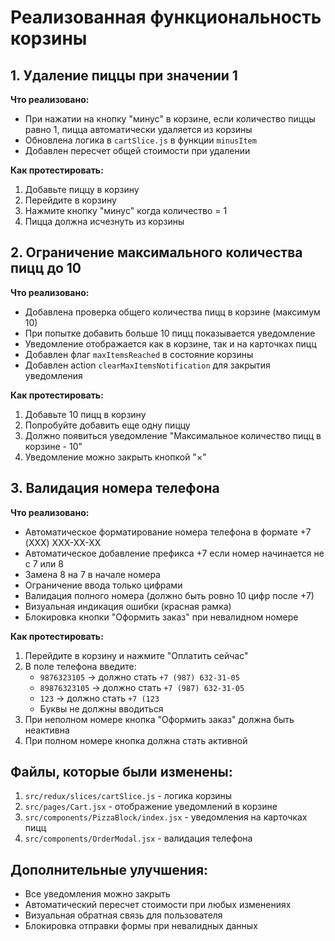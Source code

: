 # Реализованная функциональность корзины

## 1. Удаление пиццы при значении 1

**Что реализовано:**

- При нажатии на кнопку "минус" в корзине, если количество пиццы равно 1, пицца автоматически удаляется из корзины
- Обновлена логика в `cartSlice.js` в функции `minusItem`
- Добавлен пересчет общей стоимости при удалении

**Как протестировать:**

1. Добавьте пиццу в корзину
2. Перейдите в корзину
3. Нажмите кнопку "минус" когда количество = 1
4. Пицца должна исчезнуть из корзины

## 2. Ограничение максимального количества пицц до 10

**Что реализовано:**

- Добавлена проверка общего количества пицц в корзине (максимум 10)
- При попытке добавить больше 10 пицц показывается уведомление
- Уведомление отображается как в корзине, так и на карточках пицц
- Добавлен флаг `maxItemsReached` в состояние корзины
- Добавлен action `clearMaxItemsNotification` для закрытия уведомления

**Как протестировать:**

1. Добавьте 10 пицц в корзину
2. Попробуйте добавить еще одну пиццу
3. Должно появиться уведомление "Максимальное количество пицц в корзине - 10"
4. Уведомление можно закрыть кнопкой "×"

## 3. Валидация номера телефона

**Что реализовано:**

- Автоматическое форматирование номера телефона в формате +7 (XXX) XXX-XX-XX
- Автоматическое добавление префикса +7 если номер начинается не с 7 или 8
- Замена 8 на 7 в начале номера
- Ограничение ввода только цифрами
- Валидация полного номера (должно быть ровно 10 цифр после +7)
- Визуальная индикация ошибки (красная рамка)
- Блокировка кнопки "Оформить заказ" при невалидном номере

**Как протестировать:**

1. Перейдите в корзину и нажмите "Оплатить сейчас"
2. В поле телефона введите:
   - `9876323105` → должно стать `+7 (987) 632-31-05`
   - `89876323105` → должно стать `+7 (987) 632-31-05`
   - `123` → должно стать `+7 (123`
   - Буквы не должны вводиться
3. При неполном номере кнопка "Оформить заказ" должна быть неактивна
4. При полном номере кнопка должна стать активной

## Файлы, которые были изменены:

1. `src/redux/slices/cartSlice.js` - логика корзины
2. `src/pages/Cart.jsx` - отображение уведомлений в корзине
3. `src/components/PizzaBlock/index.jsx` - уведомления на карточках пицц
4. `src/components/OrderModal.jsx` - валидация телефона

## Дополнительные улучшения:

- Все уведомления можно закрыть
- Автоматический пересчет стоимости при любых изменениях
- Визуальная обратная связь для пользователя
- Блокировка отправки формы при невалидных данных
